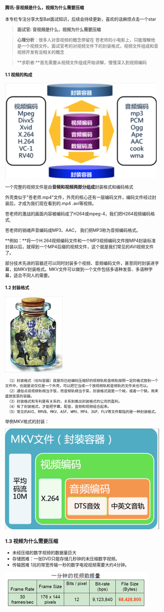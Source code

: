 #### 腾讯-音视频是什么，视频为什么需要压缩

本专栏专注分享大型Bat面试知识，后续会持续更新，喜欢的话麻烦点击一个star

> **面试官: 音视频是什么，视频为什么需要压缩**



> **心理分析**：很多人对音视频的概念停留在 苍老师的小电影上，只能理解他是一个视频文件。面试官考的对视频文件下的封装格式，视频文件组成和音视频开发有没相关的概念

> **求职者:**首先需要从视频文件组成开始讲解，慢慢深入到视频编码

#### 1.1  视频的构成



![video](img/video.png)

一个完整的视频文件是由**音频和视频两部分组成**封装格式和编码格式

外壳类似于"苍老师.mp4"文件，外壳的核心还有一层编码文件，编码文件经过封装后，才成为我们现在看到的.mp4 .avi等视频。

苍老师的激战的画面内容被编码成了H264或mpeg-4，我们把H264视频编码格式, 

苍老师的销魂声音编码成MP3、AAC， 我们把MP3称为音频编码格式。

**例如：**将一个H.264视频编码文件和一个MP3视频编码文件按MP4封装标准封装以后，就得到一个MP4后缀的视频文件，这个就是我们常见的AVI视频文件了。

部分技术先进的容器还可以同时封装多个视频、音频编码文件，甚至同时封装进字幕，如MKV封装格式。MKV文件可以做到一个文件包括多语种发音、多语种字幕，适合不同人的需要。



#### 1.2 封装格式

![](img/790890-15063f3b0f373d87.png)

```
 （1）封装格式（也叫容器）就是将已经编码压缩好的视频轨和音频轨按照一定的格式放到一个文件中，也就是说仅仅是一个外壳，可以把它当成一个放视频轨和音频轨的文件夹也可以。
 （2）通俗点说视频轨相当于饭，而音频轨相当于菜，封装格式就是一个碗，或者一个锅，用来盛放饭菜的容器。
 （3）封装格式和专利是有关系的，关系到推出封装格式的公司的盈利。
 （4）有了封装格式，才能把字幕，配音，音频和视频组合起来。
 （5）常见的AVI、RMVB、MKV、ASF、WMV、MP4、3GP、FLV等文件都指的是一种封装格式。
```

举例MKV格式的封装：

![](img/MP4.png)



### 1.3 视频为什么需要压缩

- 未经压缩的数字视频的数据量巨大
- 存储困难：一张DVD只能存储几秒钟的未压缩数字视频。
- 传输困难 1兆的带宽传输一秒的数字电视视频需要大约4分钟。



![即时通讯音视频开发（一）：视频编解码之理论概述_1.png](img/130847m1o6fg1rd90g6n9d.png) 